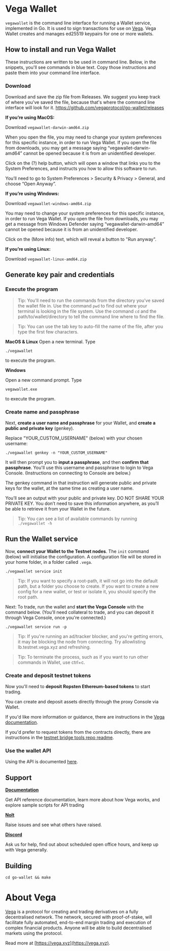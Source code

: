 # Vega Wallet

`vegawallet` is the command line interface for running a Wallet service, implemented in Go. It is used to sign transactions for use on [Vega](#about-vega). Vega Wallet creates and manages ed25519 keypairs for one or more wallets.

## How to install and run Vega Wallet
These instructions are written to be used in command line. Below, in the snippets, you'll see commands in blue text. Copy those instructions and paste them into your command line interface.

### Download
Download and save the zip file from Releases. We suggest you keep track of where you've saved the file, because that's where the command line interface will look for it. 
https://github.com/vegaprotocol/go-wallet/releases

**If you’re using MacOS:**

Download `vegawallet-darwin-amd64.zip`

When you open the file, you may need to change your system preferences for this specific instance, in order to run Vega Wallet. If you open the file from downloads, you may get a message saying “vegawallet-darwin-amd64” cannot be opened because it is from an unidentified developer.

Click on the (?) help button, which will open a window that links you to the System Preferences, and instructs you how to allow this software to run.

You’ll need to go to System Preferences > Security & Privacy > General, and choose “Open Anyway”.

**If you’re using Windows:**

Download `vegawallet-windows-amd64.zip`

You may need to change your system preferences for this specific instance, in order to run Vega Wallet. If you open the file from downloads, you may get a message from Windows Defender saying “vegawallet-darwin-amd64” cannot be opened because it is from an unidentified developer.

Click on the (More info) text, which will reveal a button to "Run anyway".

**If you’re using Linux:**

Download `vegawallet-linux-amd64.zip`

## Generate key pair and credentials

### Execute the program

> Tip: You'll need to run the commands from the directory you've saved the wallet file in. Use the command `pwd` to find out where your terminal is looking in the file system. Use the command `cd` and the path/to/wallet/directory to tell the command line where to find the file. 

> Tip: You can use the tab key to auto-fill the name of the file, after you type the first few characters.

**MacOS & Linux**
Open a new terminal. Type

```console
./vegawallet
```
to execute the program.

**Windows**

Open a new command prompt. Type

```console
vegawallet.exe
```
to execute the program.

### Create name and passphrase
Next, **create a user name and passphrase** for your Wallet, and **create a public and private key** (genkey). 

Replace "YOUR_CUSTOM_USERNAME" (below) with your chosen username:

```console
./vegawallet genkey -n "YOUR_CUSTOM_USERNAME"
```
It will then prompt you to **input a passphrase**, and then **confirm that passphrase**. You'll use this username and passphrase to login to Vega Console. (Instructions on connecting to Console are below.)

The genkey command in that instruction will generate public and private keys for the wallet, at the same time as creating a user name.

You’ll see an output with your public and private key. DO NOT SHARE YOUR PRIVATE KEY. You don’t need to save this information anywhere, as you’ll be able to retrieve it from your Wallet in the future.

> Tip: You can see a list of available commands by running  ```./vegawallet -h```

## Run the Wallet service
Now, **connect your Wallet to the Testnet nodes**. The `init` command (below) will initialise the configuration. A configuration file will be stored in your home folder, in a folder called `.vega`.

```console
./vegawallet service init
```

> Tip: If you want to specify a root-path, it will not go into the default path, but a folder you choose to create. If you want to create a new config for a new wallet, or test or isolate it, you should specify the root path.

Next: To trade, run the wallet and **start the Vega Console** with the command below. (You'll need collateral to trade, and you can deposit it through Vega Console, once you're connected.)

```console
./vegawallet service run -p
```

> Tip: If you're running an ad/tracker blocker, and you're getting errors, it may be blocking the node from connecting. Try allowlisting lb.testnet.vega.xyz and refreshing.

> Tip: To terminate the process, such as if you want to run other commands in Wallet, use ctrl+c.

### Create and deposit testnet tokens
Now you'll need to **deposit Ropsten Ethereum-based tokens** to start trading.

You can create and deposit assets directly through the proxy Console via Wallet.

If you'd like more information or guidance, there are instructions in the [Vega documentation](https://docs.testnet.vega.xyz/docs/wallet/).

If you'd prefer to request tokens from the contracts directly, there are instructions in the [testnet bridge tools repo readme](https://github.com/vegaprotocol/Public_Test_Bridge_Tools/blob/master/docs/mew.md).

### Use the wallet API
Using the API is documented [here](./wallet/README.md).

## Support

**[Documentation](https://docs.testnet.vega.xyz)**

Get API reference documentation, learn more about how Vega works, and explore sample scripts for API trading

**[Nolt](https://vega-testnet.nolt.io/)**

Raise issues and see what others have raised.

**[Discord](https://vega.xyz/discord)**

Ask us for help, find out about scheduled open office hours, and keep up with Vega generally.

## Building
```console
cd go-wallet && make
```

# About Vega
[Vega](https://vega.xyz) is a protocol for creating and trading derivatives on a fully decentralised network. The network, secured with proof-of-stake, will facilitate fully automated, end-to-end margin trading and execution of complex financial products. Anyone will be able to build decentralised markets using the protocol.

Read more at [https://vega.xyz](https://vega.xyz).
